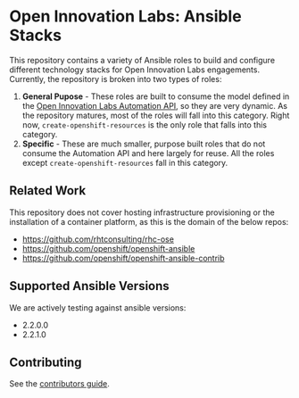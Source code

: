 # Open Innovation Labs: Ansible Stacks

This repository contains a variety of Ansible roles to build and configure different technology stacks for Open Innovation Labs engagements. Currently, the repository is broken into two types of roles:

1. **General Pupose** - These roles are built to consume the model defined in the [Open Innovation Labs Automation API](https://github.com/rht-labs/api-design), so they are very dynamic. As the repository matures, most of the roles will fall into this category. Right now, `create-openshift-resources` is the only role that falls into this category.
2. **Specific** - These are much smaller, purpose built roles that do not consume the Automation API and here largely for reuse. All the roles except `create-openshift-resources` fall in this category.

## Related Work
This repository does not cover hosting infrastructure provisioning or the installation of a container platform, as this is the domain of the below repos:
- https://github.com/rhtconsulting/rhc-ose
- https://github.com/openshift/openshift-ansible
- https://github.com/openshift/openshift-ansible-contrib

## Supported Ansible Versions
We are actively testing against ansible versions:
- 2.2.0.0
- 2.2.1.0

## Contributing
See the [contributors guide](https://github.com/rht-labs/api-design/blob/master/CONTRIBUTING.md).

